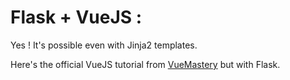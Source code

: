 # Flask + VueJS :

Yes ! It's possible even with Jinja2 templates.

Here's the official VueJS tutorial from [VueMastery](https://www.vuemastery.com/courses/intro-to-vue-js/) but with Flask.

